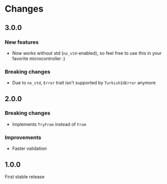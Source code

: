 # Changes

## 3.0.0

### New features

- Now works without std (`no_std`-enabled), so feel free to use this in your favorite microcontroller :)

### Breaking changes

- Due to `no_std`, `Error` trait isn't supported by `TurkishIdError` anymore

## 2.0.0

### Breaking changes

- Implements `TryFrom` instead of `From`

### Improvements

- Faster validation

## 1.0.0

First stable release
